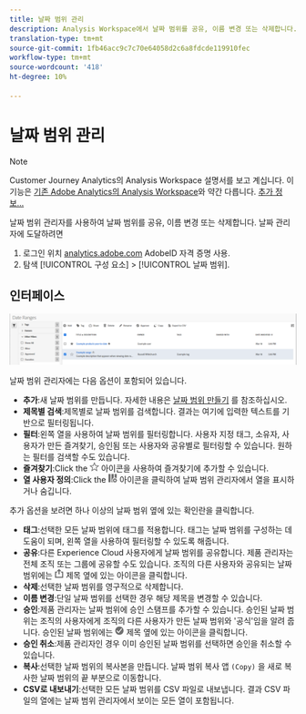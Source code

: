 ```yaml
---
title: 날짜 범위 관리
description: Analysis Workspace에서 날짜 범위를 공유, 이름 변경 또는 삭제합니다.
translation-type: tm+mt
source-git-commit: 1fb46acc9c7c70e64058d2c6a8fdcde119910fec
workflow-type: tm+mt
source-wordcount: '418'
ht-degree: 10%

---
```



# 날짜 범위 관리

>[!NOTE]
>
>Customer Journey Analytics의 Analysis Workspace 설명서를 보고 계십니다. 이 기능은 [기존 Adobe Analytics의 Analysis Workspace](https://docs.adobe.com/content/help/ko-KR/analytics/analyze/analysis-workspace/home.html)와 약간 다릅니다. [추가 정보...](/help/getting-started/cja-aa.md)

날짜 범위 관리자를 사용하여 날짜 범위를 공유, 이름 변경 또는 삭제합니다. 날짜 관리자에 도달하려면

1. 로그인 위치 [analytics.adobe.com](https://analytics.adobe.com) AdobeID 자격 증명 사용.
1. 탐색 [!UICONTROL 구성 요소] > [!UICONTROL 날짜 범위].

## 인터페이스

![UI](../assets/date-range-ui.png)

날짜 범위 관리자에는 다음 옵션이 포함되어 있습니다.

* **추가**:새 날짜 범위를 만듭니다. 자세한 내용은 [날짜 범위 만들기](create.md) 를 참조하십시오.
* **제목별 검색**:제목별로 날짜 범위를 검색합니다. 결과는 여기에 입력한 텍스트를 기반으로 필터링됩니다.
* **필터**:왼쪽 열을 사용하여 날짜 범위를 필터링합니다. 사용자 지정 태그, 소유자, 사용자가 만든 즐겨찾기, 승인됨 또는 사용자와 공유별로 필터링할 수 있습니다. 원하는 필터를 검색할 수도 있습니다.
* **즐겨찾기**:Click the ![별](../assets/star.png) 아이콘을 사용하여 즐겨찾기에 추가할 수 있습니다.
* **열 사용자 정의**:Click the ![열](../assets/columns.png) 아이콘을 클릭하여 날짜 범위 관리자에서 열을 표시하거나 숨깁니다.

추가 옵션을 보려면 하나 이상의 날짜 범위 옆에 있는 확인란을 클릭합니다.

* **태그**:선택한 모든 날짜 범위에 태그를 적용합니다. 태그는 날짜 범위를 구성하는 데 도움이 되며, 왼쪽 열을 사용하여 필터링할 수 있도록 해줍니다.
* **공유**:다른 Experience Cloud 사용자에게 날짜 범위를 공유합니다. 제품 관리자는 전체 조직 또는 그룹에 공유할 수도 있습니다. 조직의 다른 사용자와 공유되는 날짜 범위에는 ![공유](../assets/shared.png) 제목 옆에 있는 아이콘을 클릭합니다.
* **삭제**:선택한 날짜 범위를 영구적으로 삭제합니다.
* **이름 변경**:단일 날짜 범위를 선택한 경우 해당 제목을 변경할 수 있습니다.
* **승인**:제품 관리자는 날짜 범위에 승인 스탬프를 추가할 수 있습니다. 승인된 날짜 범위는 조직의 사용자에게 조직의 다른 사용자가 만든 날짜 범위와 &#39;공식&#39;임을 알려 줍니다. 승인된 날짜 범위에는 ![승인됨](../assets/approved.png) 제목 옆에 있는 아이콘을 클릭합니다.
* **승인 취소**:제품 관리자인 경우 이미 승인된 날짜 범위를 선택하면 승인을 취소할 수 있습니다.
* **복사**:선택한 날짜 범위의 복사본을 만듭니다. 날짜 범위 복사 앱 `(Copy)` 을 새로 복사한 날짜 범위의 끝 부분으로 이동합니다.
* **CSV로 내보내기**:선택한 모든 날짜 범위를 CSV 파일로 내보냅니다. 결과 CSV 파일의 열에는 날짜 범위 관리자에서 보이는 모든 열이 포함됩니다.
